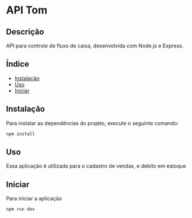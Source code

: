 # API Tom

## Descrição
API para controle de fluxo de caixa, desenvolvida com Node.js e Express.

## Índice
- [Instalação](#instalação)
- [Uso](#uso)
- [Iniciar](#dependências)

## Instalação
Para instalar as dependências do projeto, execute o seguinte comando:

```bash
npm install
```
## Uso
Essa aplicação é utilizada para o cadastro de vendas, e debito em estoque

## Iniciar
Para iniciar a aplicação 

```bash
npm run dev
```
